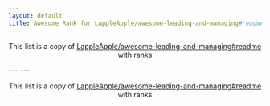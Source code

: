 ```yaml
---
layout: default
title: Awesome Rank for LappleApple/awesome-leading-and-managing#readme
---
```


<p align="center">
	This list is a copy of <a href="https://github.com/LappleApple/awesome-leading-and-managing#readme">LappleApple/awesome-leading-and-managing#readme</a> with ranks
</p>
---
---
<p align="center">
	This list is a copy of <a href="https://github.com/LappleApple/awesome-leading-and-managing#readme">LappleApple/awesome-leading-and-managing#readme</a> with ranks
</p>
